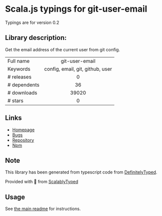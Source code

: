 
# Scala.js typings for git-user-email

Typings are for version 0.2

## Library description:
Get the email address of the current user from git config.

|                    |                 |
| ------------------ | :-------------: |
| Full name          | git-user-email |
| Keywords           | config, email, git, github, user |
| # releases         | 0 |
| # dependents       | 36 |
| # downloads        | 39020 |
| # stars            | 0 |

## Links
- [Homepage](https://github.com/jonschlinkert/git-user-email)
- [Bugs](https://github.com/jonschlinkert/git-user-email/issues)
- [Repository](https://github.com/jonschlinkert/git-user-email)
- [Npm](https://www.npmjs.com/package/git-user-email)
    


## Note
This library has been generated from typescript code from [DefinitelyTyped](https://definitelytyped.org).

Provided with :purple_heart: from [ScalablyTyped](https://github.com/oyvindberg/ScalablyTyped)

## Usage
See [the main readme](../../readme.md) for instructions.


